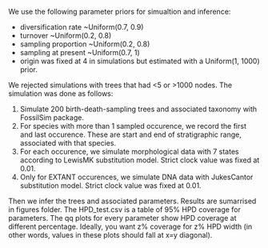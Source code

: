 We use the following parameter priors for simualtion and inference:
  - diversification rate ~Uniform(0.7, 0.9)
  - turnover ~Uniform(0.2, 0.8)
  - sampling proportion ~Uniform(0.2, 0.8)
  - sampling at present ~Uniform(0.7, 1)
  - origin was fixed at 4 in simulations but estimated with a Uniform(1, 1000) prior.


We rejected simulations with trees that had <5 or >1000 nodes. The simulation was done as follows:
1. Simulate 200 birth-death-sampling trees and associated taxonomy with FossilSim package.
2. For species with more than 1 sampled occurence, we record the first and last occurence. 
  These are start and end of stratigraphic range, associated with that species.
3. For each occurence, we simulate morphological data with 7 states according to LewisMK substitution model. 
  Strict clock value was fixed at 0.01.
4. Only for EXTANT occurences, we simulate DNA data with JukesCantor substitution model. Strict clock value was fixed at 0.01.


Then we infer the trees and associated parameters. Results are sumarrised in figures folder. 
The HPD_test.csv is a table of 95% HPD coverage for parameters. The qq plots for every parameter show HPD coverage at different percentage.
Ideally, you want z% coverage for z% HPD width (in other words, values in these plots should fall at x=y diagonal).
